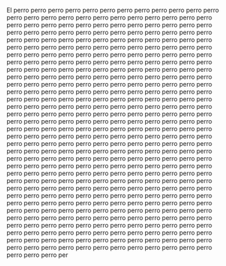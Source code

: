 El perro perro perro perro perro perro perro perro perro perro perro perro perro perro perro perro perro perro perro perro perro perro perro perro perro perro perro perro perro perro perro perro perro perro perro perro perro perro perro perro perro perro perro perro perro perro perro perro perro perro perro perro perro perro perro perro perro perro perro perro perro perro perro perro perro perro perro perro perro perro perro perro perro perro perro perro perro perro perro perro perro perro perro perro perro perro perro perro perro perro perro perro perro perro perro perro perro perro perro perro perro perro perro perro perro perro perro perro perro perro perro perro perro perro perro perro perro perro perro perro perro perro perro perro perro perro perro perro perro perro perro perro perro perro perro perro perro perro perro perro perro perro perro perro perro perro perro perro perro perro perro perro perro perro perro perro perro perro perro perro perro perro perro perro perro perro perro perro perro perro perro perro perro perro perro perro perro perro perro perro perro perro perro perro perro perro perro perro perro perro perro perro perro perro perro perro perro perro perro perro perro perro perro perro perro perro perro perro perro perro perro perro perro perro perro perro perro perro perro perro perro perro perro perro perro perro perro perro perro perro perro perro perro perro perro perro perro perro perro perro perro perro perro perro perro perro perro perro perro perro perro perro perro perro perro perro perro perro perro perro perro perro perro perro perro perro perro perro perro perro perro perro perro perro perro perro perro perro perro perro perro perro perro perro perro perro perro perro perro perro perro perro perro perro perro perro perro perro perro perro perro perro perro perro perro perro perro perro perro perro perro perro perro perro perro perro perro perro perro perro perro perro perro perro perro perro perro perro perro perro perro perro perro perro perro perro perro perro perro perro perro perro perro perro perro perro perro perro perro perro perro perro perro perro perro perro perro perro perro perro perro perro perro perro perro perro perro perro perro perro perro perro perro perro perro perro perro perro perro perro perro perro perro perro perro perro perro perro perro perro perro perro perro perro perro perro perro perro perro per